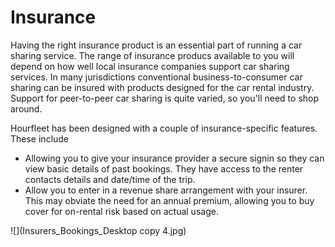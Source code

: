 # Insurance  
Having the right insurance product is an essential part of running a car sharing service. The range of insurance producs available to you will depend on how well local insurance companies support car sharing services. In many jurisdictions conventional business-to-consumer car sharing can be insured with products designed for the car rental industry. Support for peer-to-peer car sharing is quite varied, so you'll need to shop around.  

Hourfleet has been designed with a couple of insurance-specific features. These include
- Allowing you to give your insurance provider a secure signin so they can view basic details of past bookings. They have access to the renter contacts details and date/time of the trip.  
- Allow you to enter in a revenue share arrangement with your insurer. This may obviate the need for an annual premium, allowing you to buy cover for on-rental risk based on actual usage. 

![](Insurers_Bookings_Desktop copy 4.jpg) 

